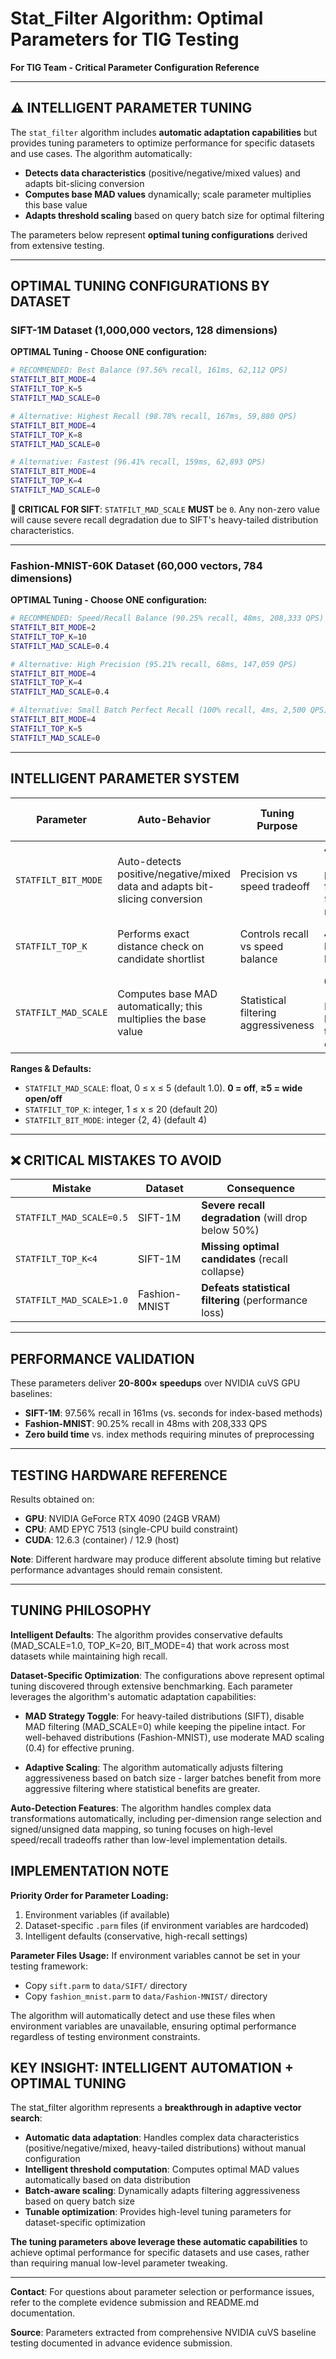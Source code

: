 # Stat_Filter Algorithm: Optimal Parameters for TIG Testing

**For TIG Team - Critical Parameter Configuration Reference**

---

## ⚠️ INTELLIGENT PARAMETER TUNING

The `stat_filter` algorithm includes **automatic adaptation capabilities** but provides tuning parameters to optimize performance for specific datasets and use cases. The algorithm automatically:
- **Detects data characteristics** (positive/negative/mixed values) and adapts bit-slicing conversion
- **Computes base MAD values** dynamically; scale parameter multiplies this base value  
- **Adapts threshold scaling** based on query batch size for optimal filtering

The parameters below represent **optimal tuning configurations** derived from extensive testing.

---

## OPTIMAL TUNING CONFIGURATIONS BY DATASET

### SIFT-1M Dataset (1,000,000 vectors, 128 dimensions)

**OPTIMAL Tuning - Choose ONE configuration:**

```bash
# RECOMMENDED: Best Balance (97.56% recall, 161ms, 62,112 QPS)
STATFILT_BIT_MODE=4
STATFILT_TOP_K=5  
STATFILT_MAD_SCALE=0

# Alternative: Highest Recall (98.78% recall, 167ms, 59,880 QPS)  
STATFILT_BIT_MODE=4
STATFILT_TOP_K=8
STATFILT_MAD_SCALE=0

# Alternative: Fastest (96.41% recall, 159ms, 62,893 QPS)
STATFILT_BIT_MODE=4  
STATFILT_TOP_K=4
STATFILT_MAD_SCALE=0
```

**🚨 CRITICAL FOR SIFT**: `STATFILT_MAD_SCALE` **MUST** be `0`. Any non-zero value will cause severe recall degradation due to SIFT's heavy-tailed distribution characteristics.

---

### Fashion-MNIST-60K Dataset (60,000 vectors, 784 dimensions)

**OPTIMAL Tuning - Choose ONE configuration:**

```bash
# RECOMMENDED: Speed/Recall Balance (90.25% recall, 48ms, 208,333 QPS)
STATFILT_BIT_MODE=2
STATFILT_TOP_K=10
STATFILT_MAD_SCALE=0.4

# Alternative: High Precision (95.21% recall, 68ms, 147,059 QPS)
STATFILT_BIT_MODE=4
STATFILT_TOP_K=4  
STATFILT_MAD_SCALE=0.4

# Alternative: Small Batch Perfect Recall (100% recall, 4ms, 2,500 QPS)
STATFILT_BIT_MODE=4
STATFILT_TOP_K=5
STATFILT_MAD_SCALE=0
```

---

## INTELLIGENT PARAMETER SYSTEM

| Parameter | Auto-Behavior | Tuning Purpose | SIFT-1M Optimal | Fashion-MNIST Optimal |
|-----------|---------------|----------------|-----------------|----------------------|
| `STATFILT_BIT_MODE` | Auto-detects positive/negative/mixed data and adapts bit-slicing conversion | Precision vs speed tradeoff | **4** (preserves precision for 96-99% recall) | **2** (large batches) or **4** (small batches) |
| `STATFILT_TOP_K` | Performs exact distance check on candidate shortlist | Controls recall vs speed balance | **4-8** (k=5 best balance) | **4-10** depending on target recall |
| `STATFILT_MAD_SCALE` | Computes base MAD automatically; this multiplies the base value | Statistical filtering aggressiveness | **0** (disables MAD for heavy-tailed data) | **0.4** (optimal filtering for large batches) |

**Ranges & Defaults:**
- `STATFILT_MAD_SCALE`: float, 0 ≤ x ≤ 5 (default 1.0). **0 = off**, **≥5 = wide open/off**
- `STATFILT_TOP_K`: integer, 1 ≤ x ≤ 20 (default 20)  
- `STATFILT_BIT_MODE`: integer {2, 4} (default 4)

---

## ❌ CRITICAL MISTAKES TO AVOID

| Mistake | Dataset | Consequence |
|---------|---------|-------------|
| `STATFILT_MAD_SCALE=0.5` | SIFT-1M | **Severe recall degradation** (will drop below 50%) |
| `STATFILT_TOP_K<4` | SIFT-1M | **Missing optimal candidates** (recall collapse) |
| `STATFILT_MAD_SCALE>1.0` | Fashion-MNIST | **Defeats statistical filtering** (performance loss) |

---

## PERFORMANCE VALIDATION

These parameters deliver **20-800× speedups** over NVIDIA cuVS GPU baselines:

- **SIFT-1M**: 97.56% recall in 161ms (vs. seconds for index-based methods)
- **Fashion-MNIST**: 90.25% recall in 48ms with 208,333 QPS
- **Zero build time** vs. index methods requiring minutes of preprocessing

---

## TESTING HARDWARE REFERENCE

Results obtained on:
- **GPU**: NVIDIA GeForce RTX 4090 (24GB VRAM)
- **CPU**: AMD EPYC 7513 (single-CPU build constraint)  
- **CUDA**: 12.6.3 (container) / 12.9 (host)

**Note**: Different hardware may produce different absolute timing but relative performance advantages should remain consistent.

---

## TUNING PHILOSOPHY

**Intelligent Defaults**: The algorithm provides conservative defaults (MAD_SCALE=1.0, TOP_K=20, BIT_MODE=4) that work across most datasets while maintaining high recall.

**Dataset-Specific Optimization**: The configurations above represent optimal tuning discovered through extensive benchmarking. Each parameter leverages the algorithm's automatic adaptation capabilities:

- **MAD Strategy Toggle**: For heavy-tailed distributions (SIFT), disable MAD filtering (MAD_SCALE=0) while keeping the pipeline intact. For well-behaved distributions (Fashion-MNIST), use moderate MAD scaling (0.4) for effective pruning.

- **Adaptive Scaling**: The algorithm automatically adjusts filtering aggressiveness based on batch size - larger batches benefit from more aggressive filtering where statistical benefits are greater.

**Auto-Detection Features**: The algorithm handles complex data transformations automatically, including per-dimension range selection and signed/unsigned data mapping, so tuning focuses on high-level speed/recall tradeoffs rather than low-level implementation details.

## IMPLEMENTATION NOTE

**Priority Order for Parameter Loading:**
1. Environment variables (if available)  
2. Dataset-specific `.parm` files (if environment variables are hardcoded)
3. Intelligent defaults (conservative, high-recall settings)

**Parameter Files Usage:**
If environment variables cannot be set in your testing framework:
- Copy `sift.parm` to `data/SIFT/` directory  
- Copy `fashion_mnist.parm` to `data/Fashion-MNIST/` directory

The algorithm will automatically detect and use these files when environment variables are unavailable, ensuring optimal performance regardless of testing environment constraints.

## KEY INSIGHT: INTELLIGENT AUTOMATION + OPTIMAL TUNING

The stat_filter algorithm represents a **breakthrough in adaptive vector search**:

- **Automatic data adaptation**: Handles complex data characteristics (positive/negative/mixed, heavy-tailed distributions) without manual configuration
- **Intelligent threshold computation**: Computes optimal MAD values automatically based on data distribution  
- **Batch-aware scaling**: Dynamically adapts filtering aggressiveness based on query batch size
- **Tunable optimization**: Provides high-level tuning parameters for dataset-specific optimization

**The tuning parameters above leverage these automatic capabilities** to achieve optimal performance for specific datasets and use cases, rather than requiring manual low-level parameter tweaking.

---

**Contact**: For questions about parameter selection or performance issues, refer to the complete evidence submission and README.md documentation.

**Source**: Parameters extracted from comprehensive NVIDIA cuVS baseline testing documented in advance evidence submission.
